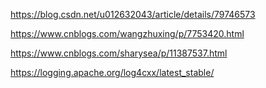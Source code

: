 https://blog.csdn.net/u012632043/article/details/79746573

https://www.cnblogs.com/wangzhuxing/p/7753420.html

https://www.cnblogs.com/sharysea/p/11387537.html

https://logging.apache.org/log4cxx/latest_stable/

